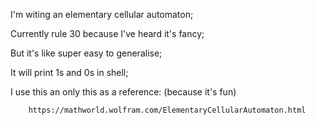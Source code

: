 I'm witing an elementary cellular automaton;

Currently rule 30 because I've heard it's fancy;

But it's like super easy to generalise;

It will print 1s and 0s in shell;

I use this an only this as a reference:
(because it's fun)

        https://mathworld.wolfram.com/ElementaryCellularAutomaton.html
